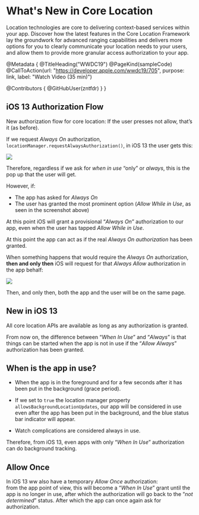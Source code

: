 # What's New in Core Location

Location technologies are core to delivering context-based services within your app. Discover how the latest features in the Core Location Framework lay the groundwork for advanced ranging capabilities and delivers more options for you to clearly communicate your location needs to your users, and allow them to provide more granular access authorization to your app.

@Metadata {
   @TitleHeading("WWDC19")
   @PageKind(sampleCode)
   @CallToAction(url: "https://developer.apple.com/wwdc19/705", purpose: link, label: "Watch Video (35 min)")

   @Contributors {
      @GitHubUser(zntfdr)
   }
}



## iOS 13 Authorization Flow

New authorization flow for core location:
If the user presses not allow, that’s it (as before).

If we request _Always On_ authorization, `locationManager.requestAlwaysAuthorization()`, in iOS 13 the user gets this:

![][allowOnceImage]

Therefore, regardless if we ask for _when in use_ “only” or _always_, this is the pop up that the user will get.

However, if: 

- The app has asked for _Always On_
- The user has granted the most prominent option (_Allow While in Use_, as seen in the screenshot above)

At this point iOS will grant a provisional “_Always On_” authorization to our app, even when the user has tapped _Allow While in Use_.

At this point the app can act as if the real _Always On authorization_ has been granted.

When something happens that would require the _Always On_ authorization, **then and only then** iOS will request for that _Always Allow_ authorization in the app behalf:

![][alwaysAllowImage]

Then, and only then, both the app and the user will be on the same page.

## New in iOS 13

All core location APIs are available as long as any authorization is granted. 

From now on, the difference between “_When In Use_” and “_Always_” is that things can be started when the app is not in use if the “_Allow Always_” authorization has been granted.

## When is the app in use?

- When the app is in the foreground and for a few seconds after it has been put in the background (grace period).

- If we set to `true` the location manager property `allowsBackgroundLocationUpdates`, our app will be considered in use even after the app has been put in the background, and the blue status bar indicator will appear. 

- Watch complications are considered always in use.

Therefore, from iOS 13, even apps with only “_When In Use_” authorization can do background tracking.

## Allow Once

In iOS 13 ww also have a temporary _Allow Once_ authorization:  
from the app point of view, this will become a “_When In Use_” grant until the app is no longer in use, after which the authorization will go back to the “_not determined_” status. After which the app can once again ask for authorization.

[allowOnceImage]: WWDC19-705-allowOnce
[alwaysAllowImage]: WWDC19-705-alwaysAllow